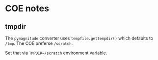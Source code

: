 # COE notes

## tmpdir
The `pymagnitude` converter uses `tempfile.gettempdir()` which defaults to `/tmp`. The COE preferse `/scratch`.

Set that via `TMPDIR=/scratch` environment variable.
